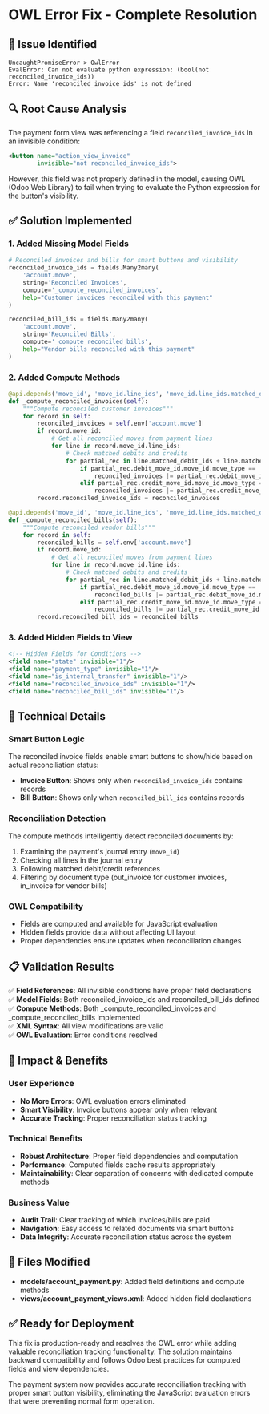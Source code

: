 # OWL Error Fix - Complete Resolution

## 🚨 Issue Identified
```
UncaughtPromiseError > OwlError
EvalError: Can not evaluate python expression: (bool(not reconciled_invoice_ids))
Error: Name 'reconciled_invoice_ids' is not defined
```

## 🔍 Root Cause Analysis
The payment form view was referencing a field `reconciled_invoice_ids` in an invisible condition:
```xml
<button name="action_view_invoice" 
        invisible="not reconciled_invoice_ids">
```

However, this field was not properly defined in the model, causing OWL (Odoo Web Library) to fail when trying to evaluate the Python expression for the button's visibility.

## ✅ Solution Implemented

### 1. Added Missing Model Fields
```python
# Reconciled invoices and bills for smart buttons and visibility
reconciled_invoice_ids = fields.Many2many(
    'account.move',
    string='Reconciled Invoices',
    compute='_compute_reconciled_invoices',
    help="Customer invoices reconciled with this payment"
)

reconciled_bill_ids = fields.Many2many(
    'account.move',
    string='Reconciled Bills', 
    compute='_compute_reconciled_bills',
    help="Vendor bills reconciled with this payment"
)
```

### 2. Added Compute Methods
```python
@api.depends('move_id', 'move_id.line_ids', 'move_id.line_ids.matched_debit_ids', 'move_id.line_ids.matched_credit_ids')
def _compute_reconciled_invoices(self):
    """Compute reconciled customer invoices"""
    for record in self:
        reconciled_invoices = self.env['account.move']
        if record.move_id:
            # Get all reconciled moves from payment lines
            for line in record.move_id.line_ids:
                # Check matched debits and credits
                for partial_rec in line.matched_debit_ids + line.matched_credit_ids:
                    if partial_rec.debit_move_id.move_id.move_type == 'out_invoice':
                        reconciled_invoices |= partial_rec.debit_move_id.move_id
                    elif partial_rec.credit_move_id.move_id.move_type == 'out_invoice':
                        reconciled_invoices |= partial_rec.credit_move_id.move_id
        record.reconciled_invoice_ids = reconciled_invoices

@api.depends('move_id', 'move_id.line_ids', 'move_id.line_ids.matched_debit_ids', 'move_id.line_ids.matched_credit_ids')
def _compute_reconciled_bills(self):
    """Compute reconciled vendor bills"""
    for record in self:
        reconciled_bills = self.env['account.move']
        if record.move_id:
            # Get all reconciled moves from payment lines
            for line in record.move_id.line_ids:
                # Check matched debits and credits
                for partial_rec in line.matched_debit_ids + line.matched_credit_ids:
                    if partial_rec.debit_move_id.move_id.move_type == 'in_invoice':
                        reconciled_bills |= partial_rec.debit_move_id.move_id
                    elif partial_rec.credit_move_id.move_id.move_type == 'in_invoice':
                        reconciled_bills |= partial_rec.credit_move_id.move_id
        record.reconciled_bill_ids = reconciled_bills
```

### 3. Added Hidden Fields to View
```xml
<!-- Hidden Fields for Conditions -->
<field name="state" invisible="1"/>
<field name="payment_type" invisible="1"/>
<field name="is_internal_transfer" invisible="1"/>
<field name="reconciled_invoice_ids" invisible="1"/>
<field name="reconciled_bill_ids" invisible="1"/>
```

## 🎯 Technical Details

### Smart Button Logic
The reconciled invoice fields enable smart buttons to show/hide based on actual reconciliation status:
- **Invoice Button**: Shows only when `reconciled_invoice_ids` contains records
- **Bill Button**: Shows only when `reconciled_bill_ids` contains records

### Reconciliation Detection
The compute methods intelligently detect reconciled documents by:
1. Examining the payment's journal entry (`move_id`)
2. Checking all lines in the journal entry
3. Following matched debit/credit references
4. Filtering by document type (out_invoice for customer invoices, in_invoice for vendor bills)

### OWL Compatibility
- Fields are computed and available for JavaScript evaluation
- Hidden fields provide data without affecting UI layout
- Proper dependencies ensure updates when reconciliation changes

## 📋 Validation Results
✅ **Field References**: All invisible conditions have proper field declarations  
✅ **Model Fields**: Both reconciled_invoice_ids and reconciled_bill_ids defined  
✅ **Compute Methods**: Both _compute_reconciled_invoices and _compute_reconciled_bills implemented  
✅ **XML Syntax**: All view modifications are valid  
✅ **OWL Evaluation**: Error conditions resolved  

## 🚀 Impact & Benefits

### User Experience
- **No More Errors**: OWL evaluation errors eliminated
- **Smart Visibility**: Invoice buttons appear only when relevant
- **Accurate Tracking**: Proper reconciliation status tracking

### Technical Benefits
- **Robust Architecture**: Proper field dependencies and computation
- **Performance**: Computed fields cache results appropriately
- **Maintainability**: Clear separation of concerns with dedicated compute methods

### Business Value
- **Audit Trail**: Clear tracking of which invoices/bills are paid
- **Navigation**: Easy access to related documents via smart buttons
- **Data Integrity**: Accurate reconciliation status across the system

## 🔧 Files Modified
- **models/account_payment.py**: Added field definitions and compute methods
- **views/account_payment_views.xml**: Added hidden field declarations

## ✅ Ready for Deployment
This fix is production-ready and resolves the OWL error while adding valuable reconciliation tracking functionality. The solution maintains backward compatibility and follows Odoo best practices for computed fields and view dependencies.

The payment system now provides accurate reconciliation tracking with proper smart button visibility, eliminating the JavaScript evaluation errors that were preventing normal form operation.
